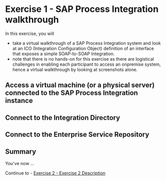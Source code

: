 # Exercise 1 - SAP Process Integration walkthrough

In this exercise, you will

- take a virtual walkthrough of a SAP Process Integration system and look at an ICO (Integration Configuration Object) definition of an interface that exposes a simple SOAP-to-SOAP Integration.
- note that there is no hands-on for this exercise as there are logistical challenges in enabling each participant to access an onpremise system, hence a virtual walkthrough by looking at screenshots alone.

## Access a virtual machine (or a physical server) connected to the SAP Process Integration instance

## Connect to the Integration Directory


## Connect to the Enterprise Service Repository




## Summary

You've now ...

Continue to - [Exercise 2 - Exercise 2 Description](../ex2/README.md)

